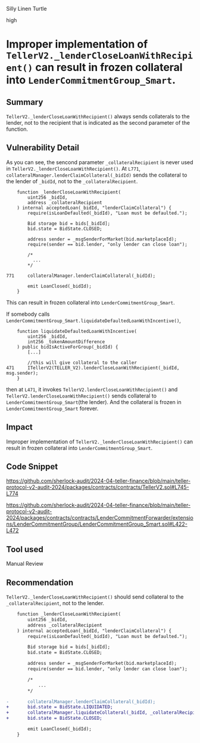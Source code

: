Silly Linen Turtle

high

# Improper implementation of `TellerV2._lenderCloseLoanWithRecipient()` can result in frozen collateral into `LenderCommitmentGroup_Smart`.

## Summary

`TellerV2._lenderCloseLoanWithRecipient()` always sends collaterals to the lender, not to the recipient that is indicated as the second parameter of the function.

## Vulnerability Detail

As you can see, the sencond parameter `_collateralRecipient` is never used in `TellerV2._lenderCloseLoanWithRecipient()`. At `L771`, `collateralManager.lenderClaimCollateral(_bidId)` sends the collateral to the lender of `_bidId`, not to the `_collateralRecipient`.

```solidity
    function _lenderCloseLoanWithRecipient(
        uint256 _bidId,
        address _collateralRecipient
    ) internal acceptedLoan(_bidId, "lenderClaimCollateral") {
        require(isLoanDefaulted(_bidId), "Loan must be defaulted.");

        Bid storage bid = bids[_bidId];
        bid.state = BidState.CLOSED;

        address sender = _msgSenderForMarket(bid.marketplaceId);
        require(sender == bid.lender, "only lender can close loan");

        /*
          ...
        */

771     collateralManager.lenderClaimCollateral(_bidId);

        emit LoanClosed(_bidId);
    }
```

This can result in frozen collateral into `LenderCommitmentGroup_Smart`.

If somebody calls `LenderCommitmentGroup_Smart.liquidateDefaultedLoanWithIncentive()`,

```solidity
    function liquidateDefaultedLoanWithIncentive(
        uint256 _bidId,
        int256 _tokenAmountDifference
    ) public bidIsActiveForGroup(_bidId) {
        [...]

        //this will give collateral to the caller
471     ITellerV2(TELLER_V2).lenderCloseLoanWithRecipient(_bidId, msg.sender);
    }
```

then at `L471`, it invokes `TellerV2.lenderCloseLoanWithRecipient()` and `TellerV2.lenderCloseLoanWithRecipient()` sends collateral to `LenderCommitmentGroup_Smart`(the lender). And the collateral is frozen in `LenderCommitmentGroup_Smart` forever.

## Impact

Improper implementation of `TellerV2._lenderCloseLoanWithRecipient()` can result in frozen collateral into `LenderCommitmentGroup_Smart`.

## Code Snippet

https://github.com/sherlock-audit/2024-04-teller-finance/blob/main/teller-protocol-v2-audit-2024/packages/contracts/contracts/TellerV2.sol#L745-L774

https://github.com/sherlock-audit/2024-04-teller-finance/blob/main/teller-protocol-v2-audit-2024/packages/contracts/contracts/LenderCommitmentForwarder/extensions/LenderCommitmentGroup/LenderCommitmentGroup_Smart.sol#L422-L472

## Tool used

Manual Review

## Recommendation

`TellerV2._lenderCloseLoanWithRecipient()` should send collateral to the `_collateralRecipient`, not to the lender.

```diff
    function _lenderCloseLoanWithRecipient(
        uint256 _bidId,
        address _collateralRecipient
    ) internal acceptedLoan(_bidId, "lenderClaimCollateral") {
        require(isLoanDefaulted(_bidId), "Loan must be defaulted.");

        Bid storage bid = bids[_bidId];
        bid.state = BidState.CLOSED;

        address sender = _msgSenderForMarket(bid.marketplaceId);
        require(sender == bid.lender, "only lender can close loan");

        /*
            ...
        */

-       collateralManager.lenderClaimCollateral(_bidId);
+       bid.state = BidState.LIQUIDATED;
+       collateralManager.liquidateCollateral(_bidId, _collateralRecipient);
+       bid.state = BidState.CLOSED;

        emit LoanClosed(_bidId);
    }
```